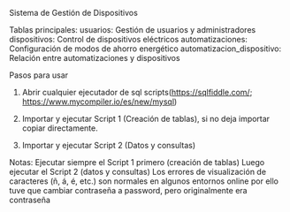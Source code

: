 Sistema de Gestión de Dispositivos

Tablas principales:
usuarios: Gestión de usuarios y administradores
dispositivos: Control de dispositivos eléctricos
automatizaciones: Configuración de modos de ahorro energético
automatizacion_dispositivo: Relación entre automatizaciones y dispositivos

Pasos para usar

1. Abrir cualquier ejecutador de sql scripts(https://sqlfiddle.com/; https://www.mycompiler.io/es/new/mysql)

2. Importar y ejecutar Script 1 (Creación de tablas), si no deja importar copiar directamente.

3. Importar y ejecutar Script 2 (Datos y consultas)

Notas: 
Ejecutar siempre el Script 1 primero (creación de tablas)
Luego ejecutar el Script 2 (datos y consultas)
Los errores de visualización de caracteres (ñ, á, é, etc.) son normales en algunos entornos online por ello tuve que cambiar contraseña a password, pero originalmente era contraseña
